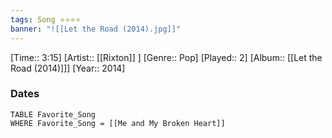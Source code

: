 ```yaml
---
tags: Song ⭐⭐⭐⭐ 
banner: "![[Let the Road (2014).jpg]]"
---
```

[Time:: 3:15]
[Artist:: [[Rixton]] ]
[Genre:: Pop]
[Played:: 2]
[Album:: [[Let the Road (2014)]]]
[Year:: 2014]
### Dates
````dataview
TABLE Favorite_Song
WHERE Favorite_Song = [[Me and My Broken Heart]]
````